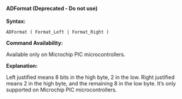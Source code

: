 <div class="section">

<div class="titlepage">

<div>

<div>

#### <span id="adformat_deprecated_do_not_use"></span>ADFormat (Deprecated - Do not use)

</div>

</div>

</div>

<span class="strong">**Syntax:**</span>

``` screen
ADFormat ( Format_Left | Format_Right )
```

<span class="strong">**Command Availability:**</span>

Available only on Microchip PIC microcontrollers.

<span class="strong">**Explanation:**</span>

Left justified means 8 bits in the high byte, 2 in the low. Right
justified means 2 in the high byte, and the remaining 8 in the low byte.
It’s only supported on Microchip PIC microcontrollers.

</div>
